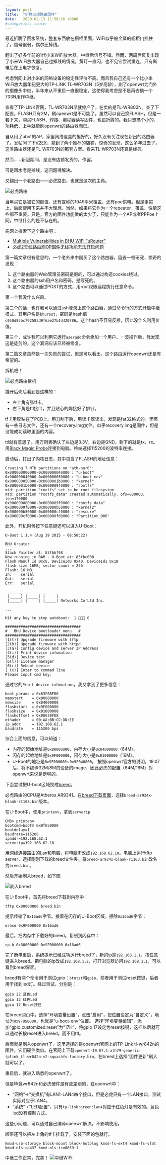 ```yaml
---
layout: post
title:  "折腾必虎路由固件"
date:   2020-02-13 11:58:16 +0800
#categories: router
---
```


最近折腾了回水系统，整套东西放在橱柜里面，WiFi似乎被金属的橱柜门挡住了，信号很弱，偶尔还掉线。

翻出了好多年前的1代小米WiFi放大器。中继后信号不错。然而，两周后反复出现了小米WiFi放大器自己也掉线的情况，黄灯一直闪，也不见它尝试重连，只有断电后在上电才恢复。

考虑到网上对小米的网络设备的稳定性评价不高。而且我自己还有一个比小米WiFi放大器年纪更大的TP-LINK TL-WR703N（5岁高龄），刷了openwrt为门外的摄像头中继，半年来从不重启一直很稳定，这使得我考虑是不是再去搞一个703N用作中继。

查看了TP-LINK官网，TL-WR703N早就停产了，在卖的是TL-WR802N。查了下配置，FLASH只有2M，刷openwrt是不可能了。虽然可以自己换FLASH，但是一套下来，购买FLASH、焊接、编程器读写固件，也蛮折腾的。我只想搞个小的、功耗低、上手就能刷openwrt的路由器而已。

自从用了ubnt的AP，家里网络覆盖的挺好的，好久没有关注现在新出的路由器了。发帖问了下[V2EX](https://www.v2ex.com/t/642231)，拿到了两个推荐的店铺，惊奇的发现，这么多年过去了，这类路由器还是TL-WR703N的那套方案。看来TL-WR703N还真是经典。

然而……新冠期间，是没有店铺发货的。作罢。

可是回水老是掉线，这问题得解决。

又翻出一个老路由——必虎路由，也就是这次的主角。

![必虎路由](../../../assets/img/bhu_1.png)

当年买它是被它的颜值、还有宣称的1949平米覆盖、还有poe供电。但是事实上，后面使用下来并不大理想。当然，如果将它作为一个repeater，覆盖、性能这些都不重要。只是，官方的固件功能做的太少了，只能作为一个AP或者PPPoe上网，中继什么的是不存在的。

先网上搜索下这个路由吧：

* [Multiple Vulnerabilities in BHU WiFi “uRouter”](https://ioactive.com/multiple-vulnerabilities-in-bhu-wifi-urouter/) 
* [必虎2无线路由刷OP固件无线功能无法开启问题](https://www.right.com.cn/forum/thread-206064-1-1.html)

第一篇文章很有意思的，一个老外来中国买了这个路由器，回去一顿研究，惊奇的发现：
1. 这个路由器的Web管理员密码是假的，可以通过构造cookies绕过。
2. 这个路由器的ssh用户名和密码，是写死的。
3. 这个路由可以通过POST的方式，用root权限远程执行任意命令。

第一个我没什么兴趣。

第二个的话，也许我可以通过ssh登录上这个路由器，通过命令行的方式开启中继模式。其用户名是`bhuroot`，密码是hash值`c050d85bc792583d9f6ae27b1d420786`。这个hash不容易反推，因此没什么利用价值。

第三个，或许我可以利用它运行`useradd`命令添加一个用户。一波操作后，我发现这是徒劳的，这个漏洞应该已经被修复。

第二篇文章虽然是一次失败的尝试，但是可以看出，这个路由运行openwrt还是有希望的。

拆机吧！

![必虎路由拆机](../../../assets/img/bhu_2.jpg)

撬开后壳后看到是这样的：
* 左上角有张tf卡。
* 右下角是ttl接口，并且贴心的焊接好了排针。

tf卡用胶粘在了PCB上。用刀刮下后，用读卡器读出，发现是fat32格式的。里面有一些日志文件，还有一个recovery.img文件。似乎recovery.img是固件，但是没能成功读取里面的内容。

ttl就有意思了。用万用表确认了左边是3.3V，右边是GND，剩下的就是tx、rx。用[Black Magic Probe](https://github.com/blacksphere/blackmagic)连接到电脑。终端选择115200的波特率连接。

启动后，打出了内核日志，其中包含了FLASH的地址信息：
```
Creating 7 MTD partitions on "ath-nor0":
0x000000000000-0x000000040000 : "u-boot"
0x000000040000-0x000000050000 : "u-boot-env"
0x000000050000-0x0000001b0000 : "kernel"
0x0000001b0000-0x0000009f0000 : "rootfs"
mtd: partition "rootfs" set to be root filesystem
mtd: partition "rootfs_data" created automatically, ofs=880000, len=170000
0x000000880000-0x0000009f0000 : "rootfs_data"
0x0000009f0000-0x000000b50000 : "kernel2"
0x000000b50000-0x000000cf0000 : "rescure"
0x000000cf0000-0x000000fd0000 : "Partition_006"
```

此外，开机时候按下任意键还可以进入U-Boot：
```
U-Boot 1.1.4 (Aug 19 2015 - 08:58:22)

BHU Urouter
...
Stack Pointer at: 83f6bf98
Now running in RAM - U-Boot at: 83fbc000
Flash Manuf Id 0xc8, DeviceId0 0x40, DeviceId1 0x18
flash size 16MB, sector count = 256
Flash: 16 MB
In:    serial
Out:   serial
Err:   serial

 ______  _     _ _     _
 |_____] |_____| |     |
 |_____] |     | |_____| Networks Co'Ltd Inc.

...

Hit any key to stop autoboot:  1  0 

##################################
#   BHU Device bootloader menu   #
##################################
[1(t)] Upgrade firmware with tftp
[2(h)] Upgrade firmware with httpd
[3(a)] Config device and server IP Address
[4(i)] Print device infomation
[5(d)] Device test
[6(l)] License manager
[0(r)] Reboot device
[ (c)] Enter to commad line
Please input cmd key:
```
通过它的`Print device infomation`，我又拿到了更多信息：
```
boot_params = 0x83F6BFB0
memstart    = 0x80000000
memsize     = 0x04000000
flashstart  = 0x9F000000
flashsize   = 0x01000000
flashoffset = 0x00038FD8
ethaddr     = 00:AA:BB:CC:DD:EE
ip_addr     = 192.168.62.1
baudrate    = 115200 bps
```
综合上面的信息，可以知道：
* 内存的起始地址是`0x80000000`，内存大小是`0x04000000`（64M）。
* 闪存的起始地址是`0x9F000000`，闪存大小是`0x01000000`（16M）。
* U-Boot的地址是`0x9F000000`~`0x9F040000`。
按照openwrt官方的说明，19.07后，将不编译32M/8M的设备的image，因此必虎的配置（64M/16M）对openwrt来说是足够的。

下面尝试把U-boot区域换成[breed](https://www.right.com.cn/forum/thread-161906-1-1.html)。

必虎路由的CPU是Atheros AR9341。在[breed下载页面](https://breed.hackpascal.net/EOL/)，选择`breed-ar934x-blank-r1163.bin`版本。

在U-Boot中，使用`printenv`，拿到`serverip`
```
CMD> printenv
bootcmd=bootm 0x9f050000
bootdelay=1
baudrate=115200
ipaddr=192.168.62.1
serverip=192.168.62.10
```
用网线连接路由的Lan和电脑，将电脑IP改成`192.168.62.10`。电脑上运行tftp server，选择刚刚下载的breed文件夹。将`breed-ar934x-blank-r1163.bin`改名为`breed.bin`。

然后开始刷入breed，如下图

![刷入breed](../../../assets/img/bhu_3.png)

在U-Boot中，首先将breed下载到内存中：
```
tftp 0x80000000 breed.bin
```
提示传输了`0x16ad6`字节。接着在闪存的U-Boot区域，擦除`0x16ad6`字节：
```
erase 0x9F000000 0x16ad6
```
最后，把内存中下载好的breed，复制到闪存中：
```
cp.b 0x80000000 0x9F000000 0x16ad6
```
完了断电重启，系统提示已经成功运行breed了，新的ip是`192.168.1.1`，按任意键进入breed。把电脑的ip改成`192.168.1.2`，打开浏览器访问`192.168.1.1`，可以看到breed界面。

breed有两个命令用于测试gpio：`btntst`和`gpio`，前者用于测试reset按键，后者用于找到led灯。经过测试，分别是：
```
gpio 22 蓝色Led
gpio 12 红色Led
gpio 17 Reset按钮
```
在breed网页中，选择“环境变量设置”，点击"启用"，把位置设定为“自定义”，地址为`0x9F050000`，也就是“u-boot-env”位置。
选择“环境变量编辑”，添加“gpio.customized.reset”为“17H”，将gpio 17设定为reset按键，这样以后就可以通过长按reset进入breed，而不用ttl。

后面就是刷入openwrt了，这里选择的是openwrt官网上的TP-Link tl-wr842n的固件，它们硬件类似。在官网上下载`openwrt-19.07.1-ath79-generic-tplink_tl-wr842n-v2-squashfs-factory.bin`，在breed上选择“固件更新”刷入就可以了。

重启后，就进入熟悉的openwrt了。

但是毕竟wr842n和必虎硬件是有些差别的，在openwrt中：
* “网络”->“交换机”有LAN1-LAN4四个接口，但是必虎只有一个LAN接口，测试实际对应于LAN4。
* “系统”->“LED配置“，只有`tp-link:green:lan4`对应于红色灯是有效的。蓝色led没有控制方式。

这些小问题，可以通过自己编译openwrt解决，不影响使用。

顺带还可以把左上角的tf卡挂载了，安装下面的包就行。

```
kmod-usb-storage block-mount block-hotplug kmod-fs-ext4 kmod-fs-vfat kmod-nls-cp437 kmod-nls-iso8859-1
```

中继工作正常，完美！
![中继WiFi](../../../assets/img/bhu_4.png)



